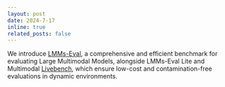 ```yaml
---
layout: post
date: 2024-7-17
inline: true
related_posts: false
---
```


We introduce [LMMs-Eval](https://arxiv.org/abs/2407.12772), a comprehensive and efficient benchmark for evaluating Large Multimodal Models, alongside LMMs-Eval Lite and Multimodal [Livebench](https://huggingface.co/spaces/lmms-lab/LiveBench), which ensure low-cost and contamination-free evaluations in dynamic environments.